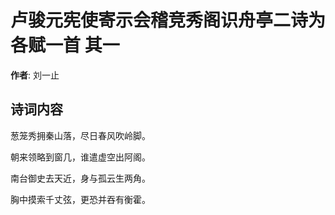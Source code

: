 # 卢骏元宪使寄示会稽竞秀阁识舟亭二诗为各赋一首  其一

**作者**: 刘一止

## 诗词内容

葱笼秀拥秦山落，尽日春风吹岭脚。

朝来领略到窗几，谁遣虚空出阿阁。

南台御史去天近，身与孤云生两角。

胸中摸索千丈弦，更恐并吞有衡霍。

